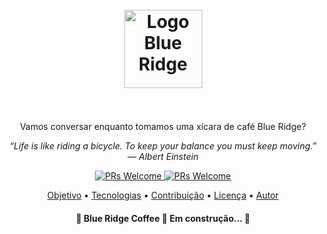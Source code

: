 <h1 align="center">
  <br>
  <img src="images/logo.png" alt="Logo Blue Ridge" height="125" width="125">
  <br><br>
</h1>

<p align="center">Vamos conversar enquanto tomamos uma xícara de café Blue Ridge?</p>

<p align="center"><i>“Life is like riding a bicycle. To keep your balance you must keep moving.” — Albert Einstein</i></p>

<p align="center">
  <a href="http://makeapullrequest.com">
    <img src="https://img.shields.io/badge/progress-30%25-brightgreen.svg" alt="PRs Welcome">
  </a>
  <a href="http://makeapullrequest.com">
    <img src="https://img.shields.io/badge/contribuition-welcome-brightgreen.svg" alt="PRs Welcome">
  </a>
</p>

<p align="center">
 <a href="#objetivo">Objetivo</a> •
 <a href="#tecnologias">Tecnologias</a> • 
 <a href="#contribuicao">Contribuição</a> • 
 <a href="#licenca">Licença</a> • 
 <a href="#autor">Autor</a>
</p>

<h4 align="center"> 
	🚧  Blue Ridge Coffee 🚀 Em construção...  🚧
</h4>
